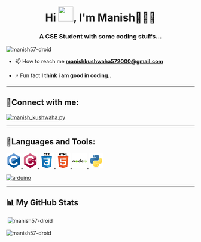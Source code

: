 <h1 align="center">Hi <img src="https://raw.githubusercontent.com/MartinHeinz/MartinHeinz/master/wave.gif" width="40" height="40">, I'm Manish👨🏻‍💻</h1>
<h3 align="center">A CSE Student with some coding stuffs...</h3>

<p align="left"> <img src="https://komarev.com/ghpvc/?username=manish57-droid&label=Profile%20views&color=0e75b6&style=flat" alt="manish57-droid" /> </p>

- 📫 How to reach me **manishkushwaha572000@gmail.com**

- ⚡ Fun fact **I think i am good in coding..**

 ---
 
<h2 align="left">🤝Connect with me:</h2>
<p align="left">
<a href="https://instagram.com/manish_kushwaha.py" target="blank"><img align="center" src="https://raw.githubusercontent.com/rahuldkjain/github-profile-readme-generator/master/src/images/icons/Social/instagram.svg" alt="manish_kushwaha.py" height="30" width="40" /></a>
</p>

 ---
 
<h2 align="left">🔧Languages and Tools:</h2>
 <a href="https://www.cprogramming.com/" target="_blank"> <img src="https://raw.githubusercontent.com/devicons/devicon/master/icons/c/c-original.svg" alt="c" width="40" height="40"/> </a> <a href="https://www.w3schools.com/cpp/" target="_blank"> <img src="https://raw.githubusercontent.com/devicons/devicon/master/icons/cplusplus/cplusplus-original.svg" alt="cplusplus" width="40" height="40"/> </a> <a href="https://www.w3schools.com/css/" target="_blank"> <img src="https://raw.githubusercontent.com/devicons/devicon/master/icons/css3/css3-original-wordmark.svg" alt="css3" width="40" height="40"/> </a> <a href="https://www.w3.org/html/" target="_blank"> <img src="https://raw.githubusercontent.com/devicons/devicon/master/icons/html5/html5-original-wordmark.svg" alt="html5" width="40" height="40"/> </a>   <a href="https://nodejs.org" target="_blank"> <img src="https://raw.githubusercontent.com/devicons/devicon/master/icons/nodejs/nodejs-original-wordmark.svg" alt="nodejs" width="40" height="40"/> </a>  <a href="https://www.python.org" target="_blank"> <img src="https://raw.githubusercontent.com/devicons/devicon/master/icons/python/python-original.svg" alt="python" width="40" height="40"/> </a> <p align="left"> <a href="https://www.arduino.cc/" target="_blank"> <img src="https://cdn.worldvectorlogo.com/logos/arduino-1.svg" alt="arduino" width="40" height="40"/> </a> </p>

---
 
<h2 align="left">📊 My GitHub Stats</h2>

<p>&nbsp;<img align="center" src="https://github-readme-stats.vercel.app/api?username=manish57-droid&theme=midnight-purple&show_icons=true&locale=en" alt="manish57-droid" /></p>

<p><img align="center" src="https://github-readme-streak-stats.herokuapp.com/?user=manish57-droid&&theme=highcontrast" alt="manish57-droid" /></p>
